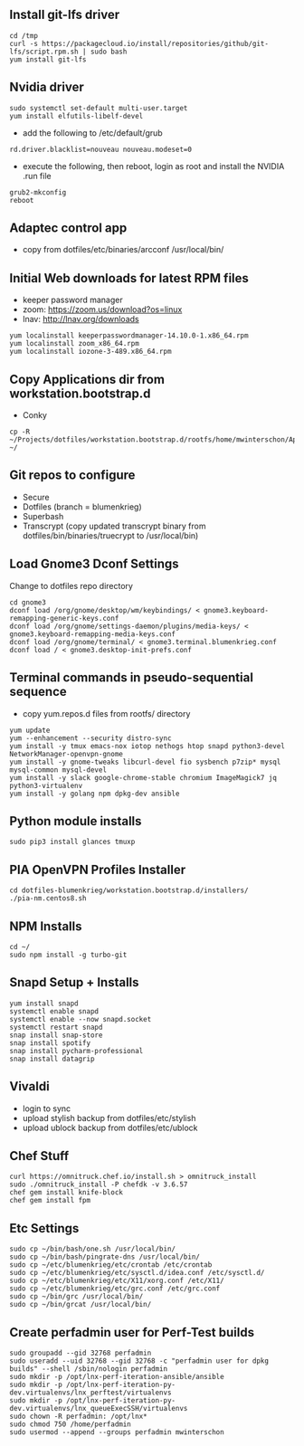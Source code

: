 ## Install git-lfs driver
```
cd /tmp
curl -s https://packagecloud.io/install/repositories/github/git-lfs/script.rpm.sh | sudo bash
yum install git-lfs
```

## Nvidia driver
```
sudo systemctl set-default multi-user.target
yum install elfutils-libelf-devel
```

- add the following to /etc/default/grub
```
rd.driver.blacklist=nouveau nouveau.modeset=0
```

- execute the following, then reboot, login as root and install the NVIDIA .run file
```
grub2-mkconfig
reboot
```

## Adaptec control app
- copy from dotfiles/etc/binaries/arcconf /usr/local/bin/

## Initial Web downloads for latest RPM files
- keeper password manager
- zoom: https://zoom.us/download?os=linux
- lnav: http://lnav.org/downloads

```
yum localinstall keeperpasswordmanager-14.10.0-1.x86_64.rpm
yum localinstall zoom_x86_64.rpm
yum localinstall iozone-3-489.x86_64.rpm
```

## Copy Applications dir from workstation.bootstrap.d
- Conky
```
cp -R ~/Projects/dotfiles/workstation.bootstrap.d/rootfs/home/mwinterschon/Applications ~/
```

## Git repos to configure
- Secure
- Dotfiles (branch = blumenkrieg)
- Superbash
- Transcrypt (copy updated transcrypt binary from dotfiles/bin/binaries/truecrypt to /usr/local/bin)

## Load Gnome3 Dconf Settings
Change to dotfiles repo directory
```
cd gnome3
dconf load /org/gnome/desktop/wm/keybindings/ < gnome3.keyboard-remapping-generic-keys.conf
dconf load /org/gnome/settings-daemon/plugins/media-keys/ < gnome3.keyboard-remapping-media-keys.conf
dconf load /org/gnome/terminal/ < gnome3.terminal.blumenkrieg.conf
dconf load / < gnome3.desktop-init-prefs.conf
```

## Terminal commands in pseudo-sequential sequence
- copy yum.repos.d files from rootfs/ directory
```
yum update
yum --enhancement --security distro-sync
yum install -y tmux emacs-nox iotop nethogs htop snapd python3-devel NetworkManager-openvpn-gnome
yum install -y gnome-tweaks libcurl-devel fio sysbench p7zip* mysql mysql-common mysql-devel
yum install -y slack google-chrome-stable chromium ImageMagick7 jq python3-virtualenv
yum install -y golang npm dpkg-dev ansible
```

## Python module installs
```
sudo pip3 install glances tmuxp
```

## PIA OpenVPN Profiles Installer
```
cd dotfiles-blumenkrieg/workstation.bootstrap.d/installers/
./pia-nm.centos8.sh
```

## NPM Installs
```
cd ~/
sudo npm install -g turbo-git
```

## Snapd Setup + Installs
```
yum install snapd
systemctl enable snapd
systemctl enable --now snapd.socket
systemctl restart snapd
snap install snap-store
snap install spotify
snap install pycharm-professional
snap install datagrip
```

## Vivaldi
- login to sync
- upload stylish backup from dotfiles/etc/stylish
- upload ublock backup from dotfiles/etc/ublock

## Chef Stuff
```
curl https://omnitruck.chef.io/install.sh > omnitruck_install
sudo ./omnitruck_install -P chefdk -v 3.6.57
chef gem install knife-block
chef gem install fpm
```

## Etc Settings
```
sudo cp ~/bin/bash/one.sh /usr/local/bin/
sudo cp ~/bin/bash/pingrate-dns /usr/local/bin/
sudo cp ~/etc/blumenkrieg/etc/crontab /etc/crontab
sudo cp ~/etc/blumenkrieg/etc/sysctl.d/idea.conf /etc/sysctl.d/
sudo cp ~/etc/blumenkrieg/etc/X11/xorg.conf /etc/X11/
sudo cp ~/etc/blumenkrieg/etc/grc.conf /etc/grc.conf
sudo cp ~/bin/grc /usr/local/bin/
sudo cp ~/bin/grcat /usr/local/bin/
```

## Create perfadmin user for Perf-Test builds
```
sudo groupadd --gid 32768 perfadmin
sudo useradd --uid 32768 --gid 32768 -c "perfadmin user for dpkg builds" --shell /sbin/nologin perfadmin
sudo mkdir -p /opt/lnx-perf-iteration-ansible/ansible
sudo mkdir -p /opt/lnx-perf-iteration-py-dev.virtualenvs/lnx_perftest/virtualenvs
sudo mkdir -p /opt/lnx-perf-iteration-py-dev.virtualenvs/lnx_queueExecSSH/virtualenvs
sudo chown -R perfadmin: /opt/lnx*
sudo chmod 750 /home/perfadmin
sudo usermod --append --groups perfadmin mwinterschon
```
